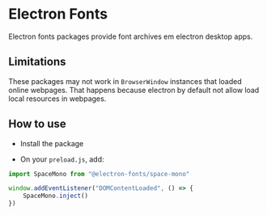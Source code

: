 # Electron Fonts

Electron fonts packages provide font archives em electron desktop apps.

## Limitations

These packages may not work in `BrowserWindow` instances that loaded online webpages. That happens because electron by default not allow load local resources in webpages.

## How to use

* Install the package

* On your `preload.js`, add:

```ts
import SpaceMono from "@electron-fonts/space-mono"

window.addEventListener("DOMContentLoaded", () => {
    SpaceMono.inject()
})
```